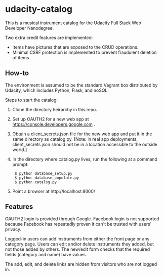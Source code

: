 # udacity-catalog

This is a musical instrument catalog for the Udacity Full Stack Web
Developer Nanodegree.

Two extra credit features are implemented:
* Items have pictures that are exposed to the CRUD operations.
* Minimal CSRF protection is implemented to prevent fraudulent deletion of items.

## How-to

The environment is assumed to be the standard Vagrant box distributed by Udacity, which
includes Python, Flask, and noSQL.

Steps to start the catalog:
1. Clone the directory heirarchy in this repo.
2. Set up OAUTH2 for a new web app at https://console.developers.google.com .
3. Obtain a client_secrets.json file for the new web app and put it in the same
directory as catalog.py. [Note: in real app deployments, client_secrets.json should not be 
in a location accessible to the outside world.]
4. In the directory where catalog.py lives, run the following at a command prompt:

        $ python database_setup.py
        $ python database_populate.py
        $ python catalog.py
5. Point a browser at http://localhost:8000/

## Features
OAUTH2 login is provided through Google. Facebook login is not supported because 
Facebook has repeatedly proven it can't be trusted with users' privacy.

Logged-in users can add instruments from either the front page or any category page.
Users can edit and/or delete instruments they added, but not those added by others.
The new/edit form checks that the required fields (category and name) have values.

The add, edit, and delete links are hidden from visitors who are not logged in.

